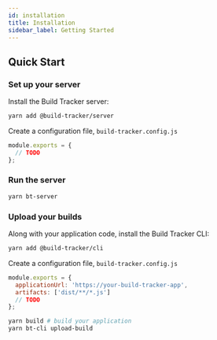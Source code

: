 ```yaml
---
id: installation
title: Installation
sidebar_label: Getting Started
---
```


## Quick Start

### Set up your server

Install the Build Tracker server:

```sh
yarn add @build-tracker/server
```

Create a configuration file, `build-tracker.config.js`

```js
module.exports = {
  // TODO
};
```

### Run the server

```sh
yarn bt-server
```

### Upload your builds

Along with your application code, install the Build Tracker CLI:

```sh
yarn add @build-tracker/cli
```

Create a configuration file, `build-tracker.config.js`

```js
module.exports = {
  applicationUrl: 'https://your-build-tracker-app',
  artifacts: ['dist/**/*.js']
  // TODO
};
```

```sh
yarn build # build your application
yarn bt-cli upload-build
```
